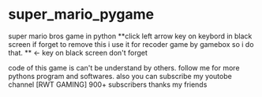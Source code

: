 # super_mario_pygame
super mario bros game in python
**click left arrow key on keybord in black screen if forget to remove this i use it for recoder game by gamebox so i do that. 
**  <- key on black screen don't forget   

code of this game is can't be understand by others. 
follow me for more pythons program and softwares.
also you can subscribe my youtobe channel [RWT GAMING]  900+ subscribers 
thanks my friends
